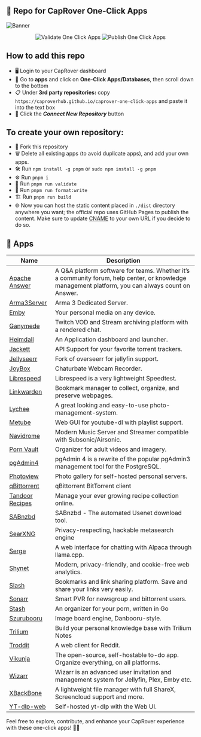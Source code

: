 ## 🚀 Repo for CapRover One-Click Apps

![Banner](https://github.com/caproverhub/caprover-one-click-apps/assets/73314940/f24092a5-9239-475d-9337-3b3222a3686e)

<p align="center">
  <img src="https://github.com/caproverhub/caprover-one-click-apps/actions/workflows/validate_apps.yml/badge.svg?event=push" alt="Validate One Click Apps"></img>
  <img src="https://github.com/caproverhub/caprover-one-click-apps/actions/workflows/deploy.yml/badge.svg?event=push" alt="Publish One Click Apps"></img>
</p>

## How to add this repo

- 🖥️ Login to your CapRover dashboard
- 📲 Go to **apps** and click on **One-Click Apps/Databases**, then scroll down to the bottom
- 📋 Under **3rd party repositories:** copy `https://caproverhub.github.io/caprover-one-click-apps` and paste it into the text box
- 🔄 Click the **_Connect New Repository_** button


## To create your own repository:

- 🍴 Fork this repository
- 🗑️ Delete all existing apps (to avoid duplicate apps), and add your own apps.
- 🛠️ Run `npm install -g pnpm` or `sudo npm install -g pnpm`
- ⚙️ Run `pnpm i`
- 🧪 Run `pnpm run validate`
- 📝 Run `pnpm run format:write`
- 🏗️ Run `pnpm run build` 
- 🌐 Now you can host the static content placed in `./dist` directory anywhere you want; the official repo uses GitHub Pages to publish the content. Make sure to update [CNAME](https://github.com/caproverhub/caprover-one-click-apps/blob/master/public/CNAME) to your own URL if you decide to do so.

## 🚀 Apps

| Name | Description |
| ---- | ------------ |
| [Apache Answer](https://answer.apache.org) | A Q&A platform software for teams. Whether it’s a community forum, help center, or knowledge management platform, you can always count on Answer. |
| [Arma3Server](https://github.com/BrettMayson/Arma3Server) | Arma 3 Dedicated Server. |
| [Emby](https://docs.linuxserver.io/images/docker-emby/) | Your personal media on any device. |
| [Ganymede](https://github.com/Zibbp/ganymede) | Twitch VOD and Stream archiving platform with a rendered chat. |
| [Heimdall](https://docs.linuxserver.io/images/docker-heimdall) | An Application dashboard and launcher. |
| [Jackett](https://docs.linuxserver.io/images/docker-jackett) | API Support for your favorite torrent trackers. |
| [Jellyseerr](https://github.com/Fallenbagel/jellyseerr) | Fork of overseerr for jellyfin support. |
| [JoyBox](https://github.com/joyboxxx/joyBox) | Chaturbate Webcam Recorder. |
| [Librespeed](https://github.com/librespeed/speedtest) | Librespeed is a very lightweight Speedtest. |
| [Linkwarden](https://linkwarden.app/) | Bookmark manager to collect, organize, and preserve webpages. |
| [Lychee](https://github.com/lycheeorg/lychee) | A great looking and easy-to-use photo-management-system. |
| [Metube](https://github.com/alexta69/metube) | Web GUI for youtube-dl with playlist support. |
| [Navidrome](https://www.navidrome.org) | Modern Music Server and Streamer compatible with Subsonic/Airsonic. |
| [Porn Vault](https://gitlab.com/porn-vault/porn-vault) | Organizer for adult videos and imagery. |
| [pgAdmin4](https://www.pgadmin.org/) | pgAdmin 4 is a rewrite of the popular pgAdmin3 management tool for the PostgreSQL. |
| [Photoview](https://github.com/viktorstrate/photoview) | Photo gallery for self-hosted personal servers. |
| [qBittorrent](https://docs.linuxserver.io/images/docker-qbittorrent) | qBittorrent BitTorrent client |
| [Tandoor Recipes](https://tandoor.dev) | Manage your ever growing recipe collection online. |
| [SABnzbd](https://sabnzbd.org) | SABnzbd - The automated Usenet download tool. |
| [SearXNG](https://docs.searxng.org) | Privacy-respecting, hackable metasearch engine |
| [Serge](https://github.com/nsarrazin/serge) | A web interface for chatting with Alpaca through llama.cpp. |
| [Shynet](https://github.com/milesmcc/shynet) | Modern, privacy-friendly, and cookie-free web analytics. |
| [Slash](https://github.com/boojack/slash) | Bookmarks and link sharing platform. Save and share your links very easily. |
| [Sonarr](https://sonarr.tv) | Smart PVR for newsgroup and bittorrent users. |
| [Stash](https://github.com/stashapp/stash) | An organizer for your porn, written in Go |
| [Szurubooru](https://github.com/rr-/szurubooru) | Image board engine, Danbooru-style. |
| [Trilium](https://github.com/zadam/trilium) | Build your personal knowledge base with Trilium Notes |
| [Troddit](https://github.com/burhan-syed/troddit) | A web client for Reddit. |
| [Vikunja](https://vikunja.io) | The open-source, self-hostable to-do app. Organize everything, on all platforms. |
| [Wizarr](https://github.com/wizarrrr/wizarr) | Wizarr is an advanced user invitation and management system for Jellyfin, Plex, Emby etc. |
| [XBackBone](https://xbackbone.app) | A lightweight file manager with full ShareX, Screencloud support and more. |
| [YT-dlp-web](https://github.com/sooros5132/yt-dlp-web) | Self-hosted yt-dlp with the Web UI. |

Feel free to explore, contribute, and enhance your CapRover experience with these one-click apps! 🚢✨
